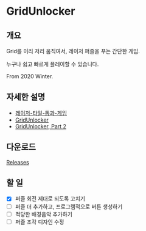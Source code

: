 # GridUnlocker

## 개요

Grid를 이리 저리 움직여서, 레이저 퍼즐을 푸는 간단한 게임.

누구나 쉽고 빠르게 플레이할 수 있습니다.

From 2020 Winter.

## 자세한 설명
- [레이저-타일-통과-게임](https://kimyongwook.duckdns.org/2021/02/16/%EB%A0%88%EC%9D%B4%EC%A0%80-%ED%83%80%EC%9D%BC-%ED%86%B5%EA%B3%BC-%EA%B2%8C%EC%9E%84-%EA%B8%B0%ED%9A%8D.html)
- [GridUnlocker](https://kimyongwook.duckdns.org/2021/03/05/GridUnlocker.html)
- [GridUnlocker, Part 2](https://kimyongwook.duckdns.org/2021/03/22/GridUnlocker-Part2.html)

## 다운로드

[Releases](https://github.com/2wind/GridUnlocker/releases)

## 할 일
- [x] 퍼즐 회전 제대로 되도록 고치기
- [ ] 퍼즐 더 추가하고, 프로그램적으로 버튼 생성하기
- [ ] 적당한 배경음악 추가하기
- [ ] 퍼즐 조각 디자인 수정